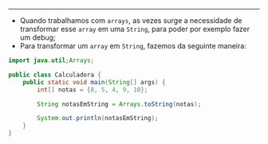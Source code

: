 ___
- Quando trabalhamos com `arrays`, as vezes surge a necessidade de transformar esse `array` em uma `String`, para poder por exemplo fazer um debug;
- Para transformar um `array` em `String`, fazemos da seguinte maneira:
```java
import java.util;Arrays;

public class Calculadora {
	public static void main(String[] args) {
		int[] notas = {8, 5, 4, 9, 10};

		String notasEmString = Arrays.toString(notas);

		System.out.println(notasEmString);
	}
}
```